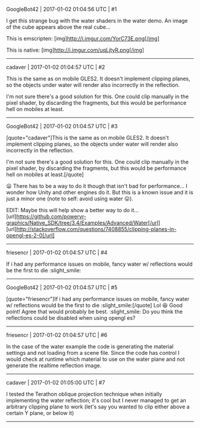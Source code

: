 GoogleBot42 | 2017-01-02 01:04:56 UTC | #1

I get this strange bug with the water shaders in the water demo.  An image of the cube appears above the real cube...

This is emscripten:
[img]http://i.imgur.com/YorC73E.png[/img]

This is native:
[img]http://i.imgur.com/uqLjtyR.png[/img]

-------------------------

cadaver | 2017-01-02 01:04:57 UTC | #2

This is the same as on mobile GLES2. It doesn't implement clipping planes, so the objects under water will render also incorrectly in the reflection.

I'm not sure there's a good solution for this. One could clip manually in the pixel shader, by discarding the fragments, but this would be performance hell on mobiles at least.

-------------------------

GoogleBot42 | 2017-01-02 01:04:57 UTC | #3

[quote="cadaver"]This is the same as on mobile GLES2. It doesn't implement clipping planes, so the objects under water will render also incorrectly in the reflection.

I'm not sure there's a good solution for this. One could clip manually in the pixel shader, by discarding the fragments, but this would be performance hell on mobiles at least.[/quote]

:frowning:  There has to be a way to do it though that isn't bad for performance... I wonder how Unity and other engines do it.  But this is a known issue and it is just a minor one (note to self: avoid using water :stuck_out_tongue:).

EDIT: Maybe this will help show a better way to do it... [url]https://github.com/powervr-graphics/Native_SDK/tree/3.4/Examples/Advanced/Water[/url] [url]http://stackoverflow.com/questions/7408855/clipping-planes-in-opengl-es-2-0[/url]

-------------------------

friesencr | 2017-01-02 01:04:57 UTC | #4

If i had any performance issues on mobile, fancy water w/ reflections would be the first to die :slight_smile:

-------------------------

GoogleBot42 | 2017-01-02 01:04:57 UTC | #5

[quote="friesencr"]If i had any performance issues on mobile, fancy water w/ reflections would be the first to die :slight_smile:[/quote]
Lol  :laughing: Good point!  Agree that would probably be best.  :slight_smile:   Do you think the reflections could be disabled when using opengl es?

-------------------------

friesencr | 2017-01-02 01:04:57 UTC | #6

In the case of the water example the code is generating the material settings and not loading from a scene file.  Since the code has control I would check at runtime which material to use on the water plane and not generate the realtime reflection image.

-------------------------

cadaver | 2017-01-02 01:05:00 UTC | #7

I tested the Terathon oblique projection technique when initially implementing the water reflection; it's cool but I never managed to get an arbitrary clipping plane to work (let's say you wanted to clip either above a certain Y plane, or below it)

-------------------------

